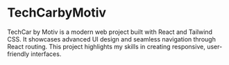 # TechCarbyMotiv
TechCar by Motiv is a modern web project built with React and Tailwind CSS. It showcases advanced UI design and seamless navigation through React routing. This project highlights my skills in creating responsive, user-friendly interfaces. 
